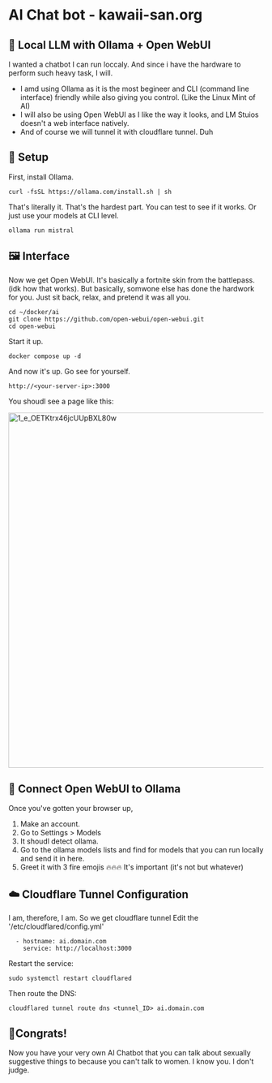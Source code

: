 # AI Chat bot - kawaii-san.org

## 🧠 Local LLM with Ollama + Open WebUI
I wanted a chatbot I can run loccaly. And since i have the hardware to perform such heavy task, I will.
- I amd using Ollama as it is the most begineer and CLI (command line interface) friendly while also giving you control. (Like the Linux Mint of AI)
- I will also be using Open WebUI as I like the way it looks, and LM Stuios doesn't a web interface natively.
- And of course we will tunnel it with cloudflare tunnel. Duh

## 🔧 Setup
First, install Ollama.
```
curl -fsSL https://ollama.com/install.sh | sh
```
That's literally it. That's the hardest part.
You can test to see if it works. Or just use your models at CLI level.
```
ollama run mistral
```

## 🖼️ Interface
Now we get Open WebUI. It's basically a fortnite skin from the battlepass. (idk how that works). But basically, somwone else has done the hardwork for you. Just sit back, relax, and pretend it was all you.
```
cd ~/docker/ai
git clone https://github.com/open-webui/open-webui.git
cd open-webui
```
Start it up.
```
docker compose up -d
```
And now it's up. Go see for yourself.
```
http://<your-server-ip>:3000
```
You shoudl see a page like this:

<img width="1400" height="700" alt="1_e_OETKtrx46jcUUpBXL80w" src="https://github.com/user-attachments/assets/77d482ef-aafd-47c8-8318-8f132c42ad17" />

## 👷 Connect Open WebUI to Ollama
Once you've gotten your browser up,
1. Make an account.
2. Go to Settings > Models
3. It shoudl detect ollama.
4. Go to the ollama models lists and find for models that you can run locally and send it in here.
5. Greet it with 3 fire emojis 🔥🔥🔥 It's important (it's not but whatever)

## ☁️ Cloudflare Tunnel Configuration
I am, therefore, I am. So we get cloudflare tunnel
Edit the '/etc/cloudflared/config.yml'
```
  - hostname: ai.domain.com
    service: http://localhost:3000
```
Restart the service:
```
sudo systemctl restart cloudflared
```
Then route the DNS:
```
cloudflared tunnel route dns <tunnel_ID> ai.domain.com
```
## 🎉Congrats!
Now you have your very own AI Chatbot that you can talk about sexually suggestive things to because you can't talk to women. I know you. I don't judge.
